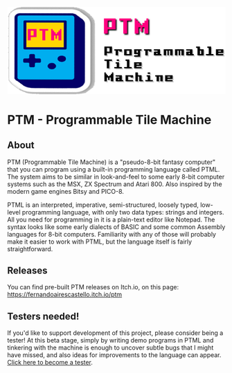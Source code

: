 ![PTM Logo](https://github.com/FernandoAiresCastello/PTM/blob/master/Images/logo.fw.png?raw=true)

# PTM - Programmable Tile Machine

## About
	
PTM (Programmable Tile Machine) is a "pseudo-8-bit fantasy computer" that you can program using a built-in programming language called PTML. The system aims to be similar in look-and-feel to some early 8-bit computer systems such as the MSX, ZX Spectrum and Atari 800. Also inspired by the modern game engines Bitsy and PICO-8.

PTML is an interpreted, imperative, semi-structured, loosely typed, low-level programming language, with only two data types: strings and integers. All you need for programming in it is a plain-text editor like Notepad. The syntax looks like some early dialects of BASIC and some common Assembly languages for 8-bit computers. Familiarity with any of those will probably make it easier to work with PTML, but the language itself is fairly straightforward.

## Releases

You can find pre-built PTM releases on Itch.io, on this page: https://fernandoairescastello.itch.io/ptm

## Testers needed!

If you'd like to support development of this project, please consider being a tester! At this beta stage, simply by writing demo programs in PTML and tinkering with the machine is enough to uncover subtle bugs that I might have missed, and also ideas for improvements to the language can appear. [Click here to become a tester](https://github.com/FernandoAiresCastello/PTM/discussions/new?category=testers-welcome).
